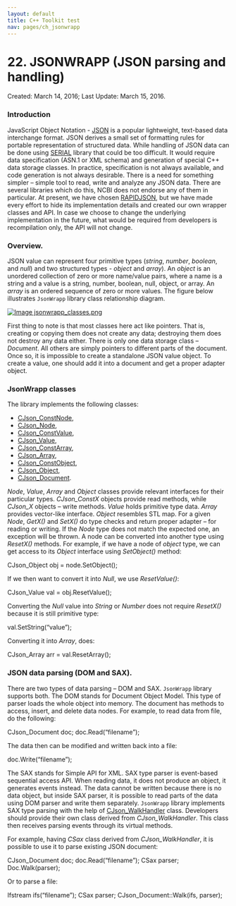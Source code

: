 ```yaml
---
layout: default
title: C++ Toolkit test
nav: pages/ch_jsonwrapp
---
```



22\. JSONWRAPP (JSON parsing and handling)
===================================================================

Created: March 14, 2016; Last Update: March 15, 2016.


### Introduction

JavaScript Object Notation - [JSON](http://www.ietf.org/rfc/rfc4627.txt) is a popular lightweight, text-based data interchange format. JSON derives a small set of formatting rules for portable representation of structured data. While handling of JSON data can be done using [SERIAL](http://ncbi.github.io/cxx-toolkit/pages/ch_ser) library that could be too difficult. It would require data specification (ASN.1 or XML schema) and generation of special C++ data storage classes. In practice, specification is not always available, and code generation is not always desirable. There is a need for something simpler – simple tool to read, write and analyze any JSON data. 
There are several libraries which do this, NCBI does not endorse any of them in particular. At present, we have chosen [RAPIDJSON](https://github.com/miloyip/rapidjson), but we have made every effort to hide its implementation details and created our own wrapper classes and API. In case we choose to change the underlying implementation in the future, what would be required from developers is recompilation only, the API will not change.


### Overview.

JSON value can represent four primitive types (*string*, *number*, *boolean*, and *null*) and two structured types - *object* and *array*). An *object* is an unordered collection of zero or more name/value pairs, where a name is a string and a value is a string, number, boolean, null, object, or array. An *array* is an ordered sequence of zero or more values.
The figure below illustrates `JsonWrapp` library class relationship diagram.

[![Image jsonwrapp\_classes.png](/cxx-toolkit/static/img/jsonwrapp_classes.png)](/cxx-toolkit/static/img/jsonwrapp_classes.png "Click to see the full-resolution image")

First thing to note is that most classes here act like pointers. That is, creating or copying them does not create any data; destroying them does not destroy any data either. There is only one data storage class – *Document*. All others are simply pointers to different parts of the document. Once so, it is impossible to create a standalone JSON value object. To create a value, one should add it into a document and get a proper adapter object.

### JsonWrapp classes

The library implements the following classes: 
- [CJson_ConstNode]( https://www.ncbi.nlm.nih.gov/IEB/ToolBox/CPP_DOC/doxyhtml/classCJson__ConstNode.html), 
- [CJson_Node]( https://www.ncbi.nlm.nih.gov/IEB/ToolBox/CPP_DOC/doxyhtml/classCJson__Node.html), 
- [CJson_ConstValue]( https://www.ncbi.nlm.nih.gov/IEB/ToolBox/CPP_DOC/doxyhtml/classCJson__ConstValue.html), 
- [CJson_Value]( https://www.ncbi.nlm.nih.gov/IEB/ToolBox/CPP_DOC/doxyhtml/classCJson__Value.html), 
- [CJson_ConstArray]( https://www.ncbi.nlm.nih.gov/IEB/ToolBox/CPP_DOC/doxyhtml/classCJson__ConstArray.html), 
- [CJson_Array]( https://www.ncbi.nlm.nih.gov/IEB/ToolBox/CPP_DOC/doxyhtml/classCJson__Array.html), 
- [CJson_ConstObject]( https://www.ncbi.nlm.nih.gov/IEB/ToolBox/CPP_DOC/doxyhtml/classCJson__ConstObject.html), 
- [CJson_Object]( https://www.ncbi.nlm.nih.gov/IEB/ToolBox/CPP_DOC/doxyhtml/classCJson__Object.html), 
- [CJson_Document]( https://www.ncbi.nlm.nih.gov/IEB/ToolBox/CPP_DOC/doxyhtml/classCJson__Document.html).

*Node*, *Value*, *Array* and *Object* classes provide relevant interfaces for their particular types. *CJson\_ConstX* objects provide read methods, while *CJson\_X* objects – write methods. *Value* holds primitive type data. *Array* provides vector-like interface. *Object* resembles STL map.
For a given *Node*, *GetX()* and *SetX()* do type checks and return proper adapter – for reading or writing. If the *Node* type does not match the expected one, an exception will be thrown. A node can be converted into another type using *ResetX()* methods.
For example, if we have a node of *object* type, we can get access to its *Object* interface using *SetObject()* method:

  CJson_Object obj = node.SetObject();

If we then want to convert it into *Null*, we use *ResetValue()*:

  CJson_Value val = obj.ResetValue();

Converting the *Null* value into *String* or *Number* does not require *ResetX()* because it is still primitive type:

  val.SetString(“value”);

Converting it into *Array*, does:

  CJson_Array arr = val.ResetArray();


### JSON data parsing (DOM and SAX).

There are two types of data parsing – DOM and SAX. `JsonWrapp` library supports both.
The DOM stands for Document Object Model. This type of parser loads the whole object into memory.  The document has methods to access, insert, and delete data nodes. For example, to read data from file, do the following:

  CJson_Document doc;
  doc.Read(“filename”);

The data then can be modified and written back into a file:

  doc.Write(“filename”);


The SAX stands for Simple API for XML.  SAX type parser is event-based sequential access API. When reading data, it does not produce an object, it generates events instead. The data cannot be written because there is no data object, but inside SAX parser, it is possible to read parts of the data using DOM parser and write them separately. 
`JsonWrapp` library implements SAX type parsing with the help of [CJson_WalkHandler](https://www.ncbi.nlm.nih.gov/IEB/ToolBox/CPP_DOC/doxyhtml/classCJson__WalkHandler.html)
class. Developers should provide their own class derived from *CJson_WalkHandler*. This class then receives parsing events through its virtual methods.

For example, having *CSax* class derived from *CJson_WalkHandler*, it is possible to use it to parse existing JSON document:

  CJson_Document doc;
  doc.Read(“filename”);
  CSax parser;
  Doc.Walk(parser);

Or to parse a file:

  Ifstream ifs(“filename”);
  CSax parser;
  CJson_Document::Walk(ifs, parser);


